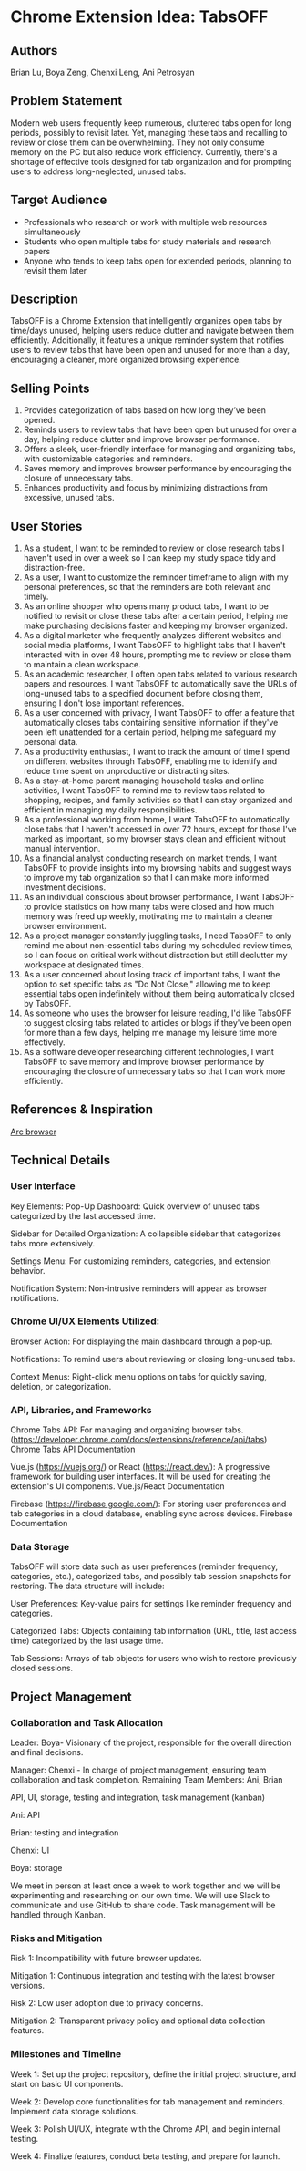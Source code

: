 # Chrome Extension Idea: TabsOFF

## Authors

Brian Lu, Boya Zeng, Chenxi Leng, Ani Petrosyan

## Problem Statement

Modern web users frequently keep numerous, cluttered tabs open for long periods, possibly to revisit later. Yet, managing these tabs and recalling to review or close them can be overwhelming. They not only consume memory on the PC but also reduce work efficiency. Currently, there's a shortage of effective tools designed for tab organization and for prompting users to address long-neglected, unused tabs.

## Target Audience

- Professionals who research or work with multiple web resources simultaneously
- Students who open multiple tabs for study materials and research papers
- Anyone who tends to keep tabs open for extended periods, planning to revisit them later

## Description

TabsOFF is a Chrome Extension that intelligently organizes open tabs by time/days unused, helping users reduce clutter and navigate between them efficiently. Additionally, it features a unique reminder system that notifies users to review tabs that have been open and unused for more than a day, encouraging a cleaner, more organized browsing experience.

## Selling Points

1. Provides categorization of tabs based on how long they’ve been opened.
2. Reminds users to review tabs that have been open but unused for over a day, helping reduce clutter and improve browser performance.
3. Offers a sleek, user-friendly interface for managing and organizing tabs, with customizable categories and reminders.
4. Saves memory and improves browser performance by encouraging the closure of unnecessary tabs.
5. Enhances productivity and focus by minimizing distractions from excessive, unused tabs.

## User Stories
1. As a student, I want to be reminded to review or close research tabs I haven't used in over a week so I can keep my study space tidy and distraction-free.
2. As a user, I want to customize the reminder timeframe to align with my personal preferences, so that the reminders are both relevant and timely.
3. As an online shopper who opens many product tabs, I want to be notified to revisit or close these tabs after a certain period, helping me make purchasing decisions faster and keeping my browser organized.
4. As a digital marketer who frequently analyzes different websites and social media platforms, I want TabsOFF to highlight tabs that I haven't interacted with in over 48 hours, prompting me to review or close them to maintain a clean workspace.
5. As an academic researcher, I often open tabs related to various research papers and resources. I want TabsOFF to automatically save the URLs of long-unused tabs to a specified document before closing them, ensuring I don't lose important references.
6. As a user concerned with privacy, I want TabsOFF to offer a feature that automatically closes tabs containing sensitive information if they've been left unattended for a certain period, helping me safeguard my personal data.
7. As a productivity enthusiast, I want to track the amount of time I spend on different websites through TabsOFF, enabling me to identify and reduce time spent on unproductive or distracting sites.
8. As a stay-at-home parent managing household tasks and online activities, I want TabsOFF to remind me to review tabs related to shopping, recipes, and family activities so that I can stay organized and efficient in managing my daily responsibilities.
9. As a professional working from home, I want TabsOFF to automatically close tabs that I haven't accessed in over 72 hours, except for those I've marked as important, so my browser stays clean and efficient without manual intervention.
10. As a financial analyst conducting research on market trends, I want TabsOFF to provide insights into my browsing habits and suggest ways to improve my tab organization so that I can make more informed investment decisions.
11. As an individual conscious about browser performance, I want TabsOFF to provide statistics on how many tabs were closed and how much memory was freed up weekly, motivating me to maintain a cleaner browser environment.
12. As a project manager constantly juggling tasks, I need TabsOFF to only remind me about non-essential tabs during my scheduled review times, so I can focus on critical work without distraction but still declutter my workspace at designated times.
13. As a user concerned about losing track of important tabs, I want the option to set specific tabs as "Do Not Close," allowing me to keep essential tabs open indefinitely without them being automatically closed by TabsOFF.
14. As someone who uses the browser for leisure reading, I'd like TabsOFF to suggest closing tabs related to articles or blogs if they've been open for more than a few days, helping me manage my leisure time more effectively.
15. As a software developer researching different technologies, I want TabsOFF to save memory and improve browser performance by encouraging the closure of unnecessary tabs so that I can work more efficiently.


## References & Inspiration
[Arc browser](https://arc.net/)

## Technical Details
### User Interface
Key Elements:
Pop-Up Dashboard: Quick overview of unused tabs categorized by the last accessed time.

Sidebar for Detailed Organization: A collapsible sidebar that categorizes tabs more extensively.

Settings Menu: For customizing reminders, categories, and extension behavior.

Notification System: Non-intrusive reminders will appear as browser notifications.


### Chrome UI/UX Elements Utilized:
Browser Action: For displaying the main dashboard through a pop-up.

Notifications: To remind users about reviewing or closing long-unused tabs.

Context Menus: Right-click menu options on tabs for quickly saving, deletion, or categorization.


### API, Libraries, and Frameworks

Chrome Tabs API: For managing and organizing browser tabs. (https://developer.chrome.com/docs/extensions/reference/api/tabs) Chrome Tabs API Documentation

Vue.js (https://vuejs.org/) or React (https://react.dev/): A progressive framework for building user interfaces. It will be used for creating the extension's UI components. Vue.js/React Documentation

Firebase (https://firebase.google.com/): For storing user preferences and tab categories in a cloud database, enabling sync across devices. Firebase Documentation

### Data Storage
TabsOFF will store data such as user preferences (reminder frequency, categories, etc.), categorized tabs, and possibly tab session snapshots for restoring. The data structure will include:

User Preferences: Key-value pairs for settings like reminder frequency and categories.

Categorized Tabs: Objects containing tab information (URL, title, last access time) categorized by the last usage time.

Tab Sessions: Arrays of tab objects for users who wish to restore previously closed sessions.

## Project Management
### Collaboration and Task Allocation
Leader: Boya- Visionary of the project, responsible for the overall direction and final decisions.

Manager: Chenxi -  In charge of project management, ensuring team collaboration and task completion.
Remaining Team Members: Ani, Brian

API, UI, storage, testing and integration, task management (kanban)

Ani: API

Brian: testing and integration

Chenxi: UI

Boya: storage

We meet in person at least once a week to work together and we will be experimenting and researching on our own time. We will use Slack to communicate and use GitHub to share code. Task management will be handled through Kanban. 

### Risks and Mitigation
Risk 1: Incompatibility with future browser updates.

Mitigation 1: Continuous integration and testing with the latest browser versions.

Risk 2: Low user adoption due to privacy concerns.

Mitigation 2: Transparent privacy policy and optional data collection features.


### Milestones and Timeline
Week 1: Set up the project repository, define the initial project structure, and start on basic UI components.

Week 2: Develop core functionalities for tab management and reminders. Implement data storage solutions.

Week 3: Polish UI/UX, integrate with the Chrome API, and begin internal testing.

Week 4: Finalize features, conduct beta testing, and prepare for launch.
